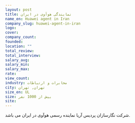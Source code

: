 ```yaml
---
layout: post
title: نمایندگی هوآوی در ایران
name_en: Huawei agent in Iran
company_slug: huawei-agent-in-iran
logo: 
cover: 
company_count:
founded:
location: ""
total_review: 
total_interview: 
salary_avg: 
salary_min: 
salary_max: 
rate: 
view_count: 
industry: مخابرات و ارتباطات
city: تهران, تهران
size_en: UL
size: بیش از 1000 نفر
site: 
---
```


شرکت نگارسازان پردیس آریا نماینده رسمی هوآوی در ایران می باشد.
